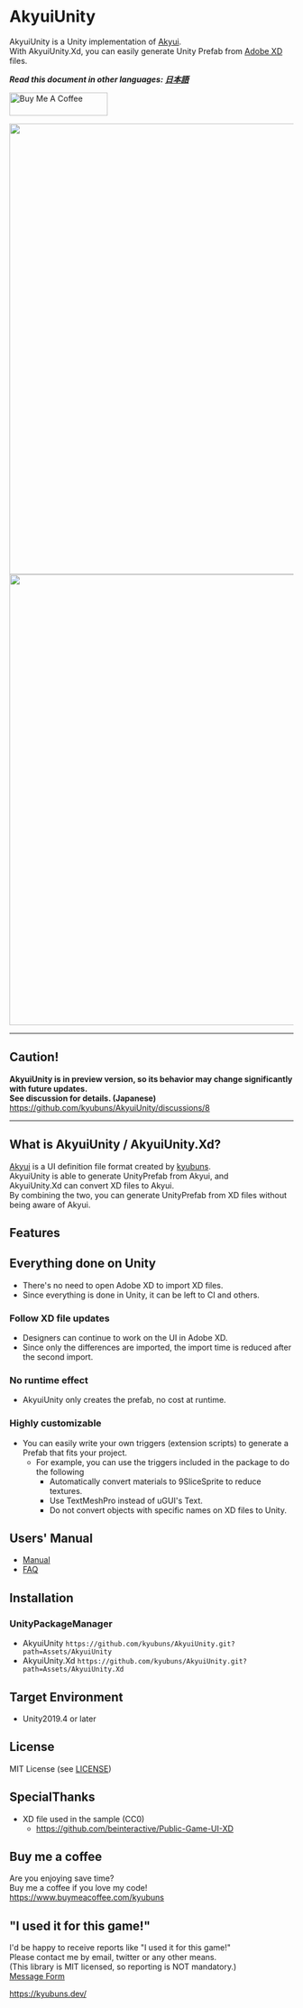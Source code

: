 # AkyuiUnity

AkyuiUnity is a Unity implementation of [Akyui](https://github.com/kyubuns/Akyui).  
With AkyuiUnity.Xd, you can easily generate Unity Prefab from [Adobe XD](https://www.adobe.com/products/xd.html) files.

***Read this document in other languages: [日本語](https://github.com/kyubuns/AkyuiUnity/blob/main/README_ja.md)***

<a href="https://www.buymeacoffee.com/kyubuns" target="_blank"><img src="https://cdn.buymeacoffee.com/buttons/default-orange.png" alt="Buy Me A Coffee" height="41" width="174"></a>

<img width="800" src="https://user-images.githubusercontent.com/961165/107123379-93689600-68e0-11eb-9cd0-41759afeb01b.png">  
<img width="800" src="https://user-images.githubusercontent.com/961165/107123374-8e0b4b80-68e0-11eb-89b6-2549a58deaa2.png">

---

## Caution!

**AkyuiUnity is in preview version, so its behavior may change significantly with future updates.**  
**See discussion for details. (Japanese)**  
https://github.com/kyubuns/AkyuiUnity/discussions/8

---

## What is AkyuiUnity / AkyuiUnity.Xd?

[Akyui](https://github.com/kyubuns/Akyui) is a UI definition file format created by [kyubuns](https://github.com/kyubuns).  
AkyuiUnity is able to generate UnityPrefab from Akyui, and  
AkyuiUnity.Xd can convert XD files to Akyui.  
By combining the two, you can generate UnityPrefab from XD files without being aware of Akyui.

## Features

## Everything done on Unity

- There's no need to open Adobe XD to import XD files.
- Since everything is done in Unity, it can be left to CI and others.

### Follow XD file updates

- Designers can continue to work on the UI in Adobe XD.
- Since only the differences are imported, the import time is reduced after the second import.

### No runtime effect

- AkyuiUnity only creates the prefab, no cost at runtime.

### Highly customizable

- You can easily write your own triggers (extension scripts) to generate a Prefab that fits your project.
  - For example, you can use the triggers included in the package to do the following
    - Automatically convert materials to 9SliceSprite to reduce textures.
    - Use TextMeshPro instead of uGUI's Text.
    - Do not convert objects with specific names on XD files to Unity.

## Users' Manual

- [Manual](https://github.com/kyubuns/AkyuiUnity/blob/main/Manual/Manual_en.md)
- [FAQ](https://github.com/kyubuns/AkyuiUnity/blob/main/Manual/FAQ_en.md)


## Installation

### UnityPackageManager

- AkyuiUnity `https://github.com/kyubuns/AkyuiUnity.git?path=Assets/AkyuiUnity`
- AkyuiUnity.Xd `https://github.com/kyubuns/AkyuiUnity.git?path=Assets/AkyuiUnity.Xd`


## Target Environment

- Unity2019.4 or later


## License

MIT License (see [LICENSE](LICENSE))

## SpecialThanks

- XD file used in the sample (CC0)
  - https://github.com/beinteractive/Public-Game-UI-XD

## Buy me a coffee

Are you enjoying save time?  
Buy me a coffee if you love my code!  
https://www.buymeacoffee.com/kyubuns

## "I used it for this game!"

I'd be happy to receive reports like "I used it for this game!"  
Please contact me by email, twitter or any other means.  
(This library is MIT licensed, so reporting is NOT mandatory.)  
[Message Form](https://kyubuns.dev/message.html)

https://kyubuns.dev/
